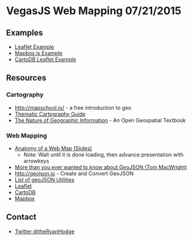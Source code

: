 # VegasJS Web Mapping 07/21/2015

## Examples
- [Leaflet Example](http://ryanjhodge.github.io/vegasjs-web-mapping/leaflet-example.html)
- [Mapbox.js Example](http://ryanjhodge.github.io/vegasjs-web-mapping/mapbox.js-example.html)
- [CartoDB Leaflet Example](http://cartodb.github.io/cartodb.js/examples/leaflet.html)

## Resources
### Cartography
- http://mapschool.io/ - a free introduction to geo
- [Thematic Cartography Guide](http://axismaps.github.io/thematic-cartography/)
- [The Nature of Geographic Information](https://www.e-education.psu.edu/geog482spring2/node/1672) - An Open Geospatial Textbook

### Web Mapping
- [Anatomy of a Web Map (Slides)](http://maptime.io/anatomy-of-a-web-map/#0)
  - Note: Wait until it is done loading, then advance presentation with arrowkeys
- [More than you ever wanted to know about GeoJSON (Tom MacWright)](http://www.macwright.org/2015/03/23/geojson-second-bite.html)
- http://geojson.io - Create and Convert GeoJSON
- [List of geoJSON Utilities](https://github.com/tmcw/awesome-geojson)
- [Leaflet](http://leafletjs.com/)
- [CartoDB](https://cartodb.com/)
- [Mapbox](https://www.mapbox.com/)

## Contact
- [Twitter @theRyanHodge](https://twitter.com/theRyanHodge)
